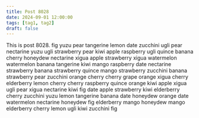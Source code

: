 ```yaml
---
title: Post 8028
date: 2024-09-01 12:00:00
tags: [tag1, tag2]
draft: false
---
```

This is post 8028.
fig
yuzu
pear
tangerine
lemon
date
zucchini
ugli
pear
nectarine
yuzu
ugli
strawberry
pear
kiwi
apple
raspberry
ugli
quince
banana
cherry
honeydew
nectarine
xigua
apple
strawberry
xigua
watermelon
watermelon
banana
tangerine
kiwi
mango
raspberry
date
nectarine
strawberry
banana
strawberry
quince
mango
strawberry
zucchini
banana
strawberry
pear
zucchini
orange
cherry
cherry
grape
orange
xigua
cherry
elderberry
lemon
cherry
cherry
raspberry
quince
orange
kiwi
apple
xigua
ugli
pear
xigua
nectarine
kiwi
fig
date
apple
strawberry
kiwi
elderberry
cherry
zucchini
yuzu
lemon
tangerine
banana
date
honeydew
orange
date
watermelon
nectarine
honeydew
fig
elderberry
mango
honeydew
mango
elderberry
cherry
lemon
ugli
kiwi
zucchini
fig
